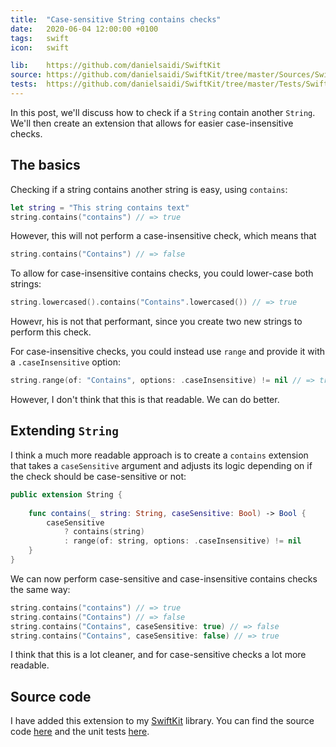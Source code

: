 ```yaml
---
title:  "Case-sensitive String contains checks"
date:   2020-06-04 12:00:00 +0100
tags:   swift
icon:   swift

lib:    https://github.com/danielsaidi/SwiftKit
source: https://github.com/danielsaidi/SwiftKit/tree/master/Sources/SwiftKit/Extensions/String
tests:  https://github.com/danielsaidi/SwiftKit/tree/master/Tests/SwiftKitTests/Extensions/String
---
```


In this post, we'll discuss how to check if a `String` contain another `String`. We'll then create an extension that allows for easier case-insensitive checks.


## The basics

Checking if a string contains another string is easy, using `contains`:

```swift
let string = "This string contains text"
string.contains("contains") // => true
```

However, this will not perform a case-insensitive check, which means that

```swift
string.contains("Contains") // => false
```

To allow for case-insensitive contains checks, you could lower-case both strings:

```swift
string.lowercased().contains("Contains".lowercased()) // => true
```

Howevr, his is not that performant, since you create two new strings to perform this check. 

For case-insensitive checks, you could instead use `range` and provide it with a `.caseInsensitive` option:

```swift
string.range(of: "Contains", options: .caseInsensitive) != nil // => true
```

However, I don't think that this is that readable. We can do better.


## Extending `String`

I think a much more readable approach is to create a `contains` extension that takes a `caseSensitive` argument and adjusts its logic depending on if the check should be case-sensitive or not:

```swift
public extension String {
    
    func contains(_ string: String, caseSensitive: Bool) -> Bool {
        caseSensitive
            ? contains(string)
            : range(of: string, options: .caseInsensitive) != nil
    }
}
```

We can now perform case-sensitive and case-insensitive contains checks the same way:

```swift
string.contains("contains") // => true
string.contains("Contains") // => false
string.contains("Contains", caseSensitive: true) // => false
string.contains("Contains", caseSensitive: false) // => true
```

I think that this is a lot cleaner, and for case-sensitive checks a lot more readable.


## Source code

I have added this extension to my [SwiftKit]({{page.lib}}) library. You can find the source code [here]({{page.source}}) and the unit tests [here]({{page.tests}}).